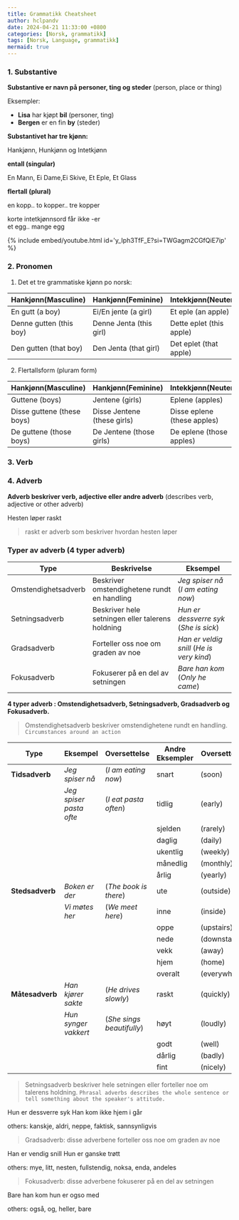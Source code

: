 ```yaml
---
title: Grammatikk Cheatsheet
author: hclpandv
date: 2024-04-21 11:33:00 +0800
categories: [Norsk, grammatikk]
tags: [Norsk, Language, grammatikk]
mermaid: true
---
```


<link rel="stylesheet" href="https://cdnjs.cloudflare.com/ajax/libs/font-awesome/6.0.0-beta3/css/all.min.css">
<script src="{{ '/assets/js/custom.js' | relative_url }}"></script>

### 1. Substantive

**Substantive er navn på personer, ting og steder** (person, place or thing)

Eksempler:  

* **Lisa** har kjøpt **bil** (personer, ting)  
* **Bergen** er en fin **by** (steder)

**Substantivet har tre kjønn:**  

Hankjønn, Hunkjønn og Intetkjønn

**entall (singular)**  

En Mann, Ei Dame,Ei Skive, Et Eple, Et Glass  

**flertall (plural)**

en kopp.. to kopper.. tre kopper    
  
korte intetkjønnsord får ikke -er   
et egg.. mange egg  

{% include embed/youtube.html id='y_Iph3TfF_E?si=TWGagm2CGfQiE7ip' %}

### 2. Pronomen

1. Det et tre grammatiske kjønn po norsk:
   
| Hankjønn(Masculine)     | Hankjønn(Feminine)      | Intekkjønn(Neuter)       |
|---                      |---                      |---                       |
| En gutt (a boy)         | Ei/En jente (a girl)    | Et eple  (an apple)      |
| Denne gutten (this boy) | Denne Jenta (this girl) | Dette eplet (this apple) |
| Den gutten (that boy)   | Den Jenta (that girl)   | Det eplet (that apple)   |

2. Flertallsform (pluram form)

| Hankjønn(Masculine)         | Hankjønn(Feminine)          | Intekkjønn(Neuter)          |
|---                          |---                          |---                          |
| Guttene (boys)              | Jentene (girls)             | Eplene  (apples)            |
| Disse guttene (these boys)  | Disse Jentene (these girls) | Disse eplene (these apples) |
| De guttene (those boys)     | De Jentene (those girls)    | De eplene (those apples)    |


### 3. Verb

### 4. Adverb

**Adverb beskriver verb, adjective eller andre adverb** (describes verb, adjective or other adverb)  

Hesten løper raskt 

>raskt er adverb som beskriver hvordan hesten løper

### Typer av adverb (4 typer adverb)

| **Type**                | **Beskrivelse**                                            | **Eksempel**                                 |
|-------------------------|------------------------------------------------------------|----------------------------------------------|
| Omstendighetsadverb     | Beskriver omstendighetene rundt en handling                | *Jeg spiser nå* (*I am eating now*)          |
| Setningsadverb          | Beskriver hele setningen eller talerens holdning           | *Hun er dessverre syk* (*She is sick*)       |
| Gradsadverb             | Forteller oss noe om graden av noe                         | *Han er veldig snill* (*He is very kind*)    |
| Fokusadverb             | Fokuserer på en del av setningen                           | *Bare han kom* (*Only he came*)              |


**4 typer adverb : Omstendighetsadverb, Setningsadverb, Gradsadverb og Fokusadverb.**

>Omstendighetsadverb beskriver omstendighetene rundt en handling. `Circumstances around an action`


| **Type**         | **Eksempel**                         | **Oversettelse**                           | **Andre Eksempler**                     | **Oversettelse**                  |
|------------------|--------------------------------------|--------------------------------------------|-----------------------------------------|------------------------------------|
| **Tidsadverb**   | *Jeg spiser nå*                      | (*I am eating now*)                       | snart                                  | (soon)                             |
|                  | *Jeg spiser pasta ofte*              | (*I eat pasta often*)                     | tidlig                                 | (early)                            |
|                  |                                      |                                            | sjelden                                | (rarely)                           |
|                  |                                      |                                            | daglig                                 | (daily)                            |
|                  |                                      |                                            | ukentlig                               | (weekly)                           |
|                  |                                      |                                            | månedlig                               | (monthly)                          |
|                  |                                      |                                            | årlig                                  | (yearly)                           |
| **Stedsadverb**  | *Boken er der*                       | (*The book is there*)                     | ute                                   | (outside)                          |
|                  | *Vi møtes her*                       | (*We meet here*)                          | inne                                  | (inside)                           |
|                  |                                      |                                            | oppe                                  | (upstairs)                         |
|                  |                                      |                                            | nede                                  | (downstairs)                       |
|                  |                                      |                                            | vekk                                  | (away)                             |
|                  |                                      |                                            | hjem                                  | (home)                             |
|                  |                                      |                                            | overalt                               | (everywhere)                       |
| **Måtesadverb**  | *Han kjører sakte*                   | (*He drives slowly*)                       | raskt                                 | (quickly)                          |
|                  | *Hun synger vakkert*                 | (*She sings beautifully*)                 | høyt                                  | (loudly)                           |
|                  |                                      |                                            | godt                                  | (well)                             |
|                  |                                      |                                            | dårlig                                | (badly)                            |
|                  |                                      |                                            | fint                                  | (nicely)                           |

>Setningsadverb beskriver hele setningen eller forteller noe om talerens holdning. `Phrasal adverbs describes the whole sentence or tell something about the speaker's attitude.`

Hun er dessverre syk
Han kom ikke hjem i går

others: kanskje, aldri, neppe, faktisk, sannsynligvis

>Gradsadverb: disse adverbene forteller oss noe om graden av noe

Han er vendig snill
Hun er ganske trøtt

others: mye, litt, nesten, fullstendig, noksa, enda, andeles

>Fokusadverb: disse adverbene fokuserer på en del av setningen

Bare han kom
hun er ogso med

others: også, og, heller, bare






